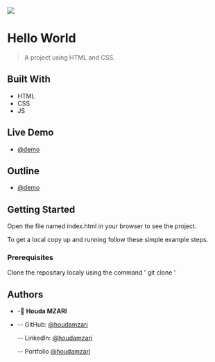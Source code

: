 ![](https://img.shields.io/badge/Microverse-blueviolet)

# Hello World

> A project using HTML and CSS.

## Built With

- HTML
- CSS
- JS

## Live Demo

- [@demo](https://houdamzari.github.io/Capstone-project/index.html)

## Outline

- [@demo](https://www.loom.com/share/e862a3c1e6244e97bf03320f2fffc5c7)

## Getting Started

Open the file named index.html in your browser to see the project.

To get a local copy up and running follow these simple example steps.

### Prerequisites

Clone the repositary localy using the command ' git clone '

## Authors

- -👤 **Houda MZARI**

- -- GitHub: [@houdamzari](https://github.com/houdamzari)

  -- LinkedIn: [@houdamzari](https://www.linkedin.com/in/houda-mzari-2304401b1/)

  -- Portfolio [@houdamzari](https://houdamzari.github.io/Portfolio-Website/)
